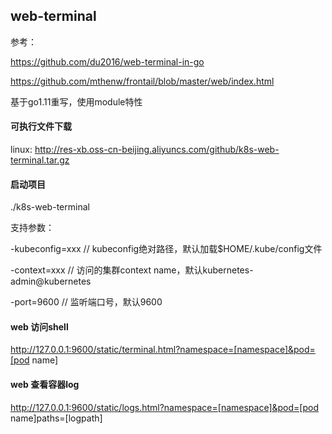 ## web-terminal

参考：

https://github.com/du2016/web-terminal-in-go

https://github.com/mthenw/frontail/blob/master/web/index.html

基于go1.11重写，使用module特性

#### 可执行文件下载

linux: http://res-xb.oss-cn-beijing.aliyuncs.com/github/k8s-web-terminal.tar.gz


#### 启动项目

./k8s-web-terminal 

支持参数：

-kubeconfig=xxx  // kubeconfig绝对路径，默认加载$HOME/.kube/config文件

-context=xxx // 访问的集群context name，默认kubernetes-admin@kubernetes

-port=9600 // 监听端口号，默认9600


#### web 访问shell

http://127.0.0.1:9600/static/terminal.html?namespace=[namespace]&pod=[pod name]

#### web 查看容器log
http://127.0.0.1:9600/static/logs.html?namespace=[namespace]&pod=[pod name]paths=[logpath]
